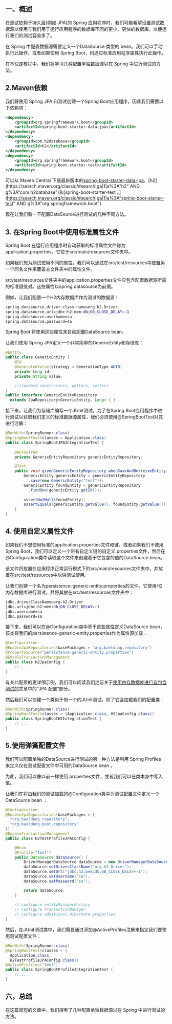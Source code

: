## 一、概述

在测试依赖于持久层(例如 JPA)的 Spring 应用程序时，我们可能希望设置测试数据源以使用与我们用于运行应用程序的数据库不同的更小、更快的数据库，以便运行我们的测试容易多了。

在 Spring 中配置数据源需要定义一个DataSource 类型的 bean。我们可以手动执行此操作，或者如果使用 Spring Boot，则通过标准应用程序属性执行此操作。

在本快速教程中，我们将学习几种配置单独数据源以在 Spring 中进行测试的方法。

## 2.Maven依赖

我们将使用 Spring JPA 和测试创建一个Spring Boot应用程序，因此我们需要以下依赖项：

```xml
<dependency>
    <groupId>org.springframework.boot</groupId>
    <artifactId>spring-boot-starter-data-jpa</artifactId>
</dependency> 
<dependency>
    <groupId>com.h2database</groupId>
    <artifactId>h2</artifactId>
</dependency>
<dependency>
    <groupId>org.springframework.boot</groupId>
    <artifactId>spring-boot-starter-test</artifactId>
</dependency>
```

可以从 Maven Central 下载最新版本的[spring-boot-starter-data-jpa](https://search.maven.org/classic/#search|ga|1|a%3A"spring-boot-starter-data-jpa")、[h2](https://search.maven.org/classic/#search|ga|1|a%3A"h2" AND g%3A"com.h2database")和[spring-boot-starter-test 。](https://search.maven.org/classic/#search|ga|1|a%3A"spring-boot-starter-test" AND g%3A"org.springframework.boot")

现在让我们看一下配置DataSource进行测试的几种不同方法。

## 3. 在Spring Boot中使用标准属性文件

Spring Boot 在运行应用程序时自动获取的标准属性文件称为application.properties。它位于src/main/resources文件夹中。

如果我们想为测试使用不同的属性，我们可以通过在src/test/resources中放置另一个同名文件来覆盖主文件夹中的属性文件。

src/test/resources文件夹中的application.properties文件应包含配置数据源所需的标准键值对。这些属性以spring.datasource为前缀。

例如，让我们配置一个H2内存数据库作为测试的数据源：

```bash
spring.datasource.driver-class-name=org.h2.Driver
spring.datasource.url=jdbc:h2:mem:db;DB_CLOSE_DELAY=-1
spring.datasource.username=sa
spring.datasource.password=sa
```

Spring Boot 将使用这些属性来自动配置DataSource bean。

让我们使用 Spring JPA定义一个非常简单的GenericEntity和存储库：

```java
@Entity
public class GenericEntity {
    @Id
    @GeneratedValue(strategy = GenerationType.AUTO)
    private Long id;
    private String value;

    //standard constructors, getters, setters
}
public interface GenericEntityRepository
  extends JpaRepository<GenericEntity, Long> { }
```

接下来，让我们为存储库编写一个JUnit测试。为了在Spring Boot应用程序中进行测试以获取我们定义的标准数据源属性，我们必须使用@SpringBootTest对其进行注解：

```java
@RunWith(SpringRunner.class)
@SpringBootTest(classes = Application.class)
public class SpringBootJPAIntegrationTest {
 
    @Autowired
    private GenericEntityRepository genericEntityRepository;

    @Test
    public void givenGenericEntityRepository_whenSaveAndRetreiveEntity_thenOK() {
        GenericEntity genericEntity = genericEntityRepository
          .save(new GenericEntity("test"));
        GenericEntity foundEntity = genericEntityRepository
          .findOne(genericEntity.getId());
 
        assertNotNull(foundEntity);
        assertEquals(genericEntity.getValue(), foundEntity.getValue());
    }
}
```

## 4. 使用自定义属性文件

如果我们不想使用标准的application.properties文件和键，或者如果我们不使用 Spring Boot，我们可以定义一个带有自定义键的自定义.properties文件，然后在@Configuration类中读取这个文件来创建基于它包含的值的DataSource bean。

该文件将放置在应用程序正常运行模式下的src/main/resources文件夹中，并放置在src/test/resources中以供测试使用。

让我们创建一个名为persistence-generic-entity.properties的文件，它使用H2内存数据库进行测试，并将其放在src/test/resources文件夹中：

```bash
jdbc.driverClassName=org.h2.Driver
jdbc.url=jdbc:h2:mem:db;DB_CLOSE_DELAY=-1
jdbc.username=sa
jdbc.password=sa
```

接下来，我们可以在@Configuration类中基于这些属性定义DataSource bean，该类将我们的persistence-generic-entity.properties作为属性源加载：

```java
@Configuration
@EnableJpaRepositories(basePackages = "org.baeldung.repository")
@PropertySource("persistence-generic-entity.properties")
@EnableTransactionManagement
public class H2JpaConfig {
    // ...
}
```

有关此配置的更详细示例，我们可以阅读我们之前关于[使用内存数据库进行自包含测试的](https://www.baeldung.com/spring-jpa-test-in-memory-database)文章中的“JPA 配置”部分。

然后我们可以创建一个类似于前一个的JUnit测试，除了它会加载我们的配置类：

```java
@RunWith(SpringRunner.class)
@SpringBootTest(classes = {Application.class, H2JpaConfig.class})
public class SpringBootH2IntegrationTest {
    // ...
}
```

## 5.使用弹簧配置文件

我们可以配置单独的DataSource进行测试的另一种方法是利用 Spring Profiles 来定义仅在测试配置文件中可用的DataSource bean 。

为此，我们可以像以前一样使用.properties文件，或者我们可以在类本身中写入值。

让我们在将由我们的测试加载的@Configuration类中为测试配置文件定义一个DataSource bean ：

```java
@Configuration
@EnableJpaRepositories(basePackages = {
  "org.baeldung.repository",
  "org.baeldung.boot.repository"
})
@EnableTransactionManagement
public class H2TestProfileJPAConfig {

    @Bean
    @Profile("test")
    public DataSource dataSource() {
        DriverManagerDataSource dataSource = new DriverManagerDataSource();
        dataSource.setDriverClassName("org.h2.Driver");
        dataSource.setUrl("jdbc:h2:mem:db;DB_CLOSE_DELAY=-1");
        dataSource.setUsername("sa");
        dataSource.setPassword("sa");

        return dataSource;
    }
    
    // configure entityManagerFactory
    // configure transactionManager
    // configure additional Hibernate properties
}
```

然后，在JUnit测试类中，我们需要通过添加@ActiveProfiles注解来指定我们要使用测试配置文件：

```java
@RunWith(SpringRunner.class)
@SpringBootTest(classes = {
  Application.class, 
  H2TestProfileJPAConfig.class})
@ActiveProfiles("test")
public class SpringBootProfileIntegrationTest {
    // ...
}
```

## 六，总结

在这篇简短的文章中，我们探索了几种配置单独数据源以在 Spring 中进行测试的方法。